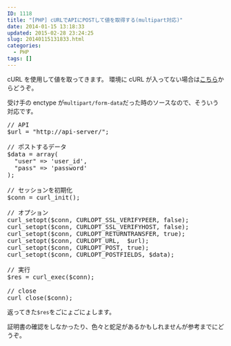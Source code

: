 ```yaml
---
ID: 1118
title: "[PHP] cURLでAPIにPOSTして値を取得する(multipart対応)"
date: 2014-01-15 13:18:33
updated: 2015-02-28 23:24:25
slug: 20140115131833.html
categories:
  - PHP
tags: []
---
```


cURL を使用して値を取ってきます。
環境に cURL が入ってない場合は<a href="http://jp2.php.net/manual/ja/curl.installation.php">こちら</a>からどうぞ。

受け手の enctype が<code>multipart/form-data</code>だった時のソースなので、そういう対応です。

<!--more-->
<pre class="prettyprint linenums lang-php">// API
$url = "http://api-server/";

// ポストするデータ
$data = array(
  "user" => 'user_id',
  "pass" => 'password'
);

// セッションを初期化
$conn = curl_init();

// オプション
curl_setopt($conn, CURLOPT_SSL_VERIFYPEER, false);
curl_setopt($conn, CURLOPT_SSL_VERIFYHOST, false);
curl_setopt($conn, CURLOPT_RETURNTRANSFER, true);
curl_setopt($conn, CURLOPT_URL,  $url);
curl_setopt($conn, CURLOPT_POST, true);
curl_setopt($conn, CURLOPT_POSTFIELDS, $data);

// 実行
$res = curl_exec($conn);

// close
curl_close($conn);</pre>

返ってきた<code>\$res</code>をごにょごにょします。

証明書の確認をしなかったり、色々と蛇足があるかもしれませんが参考までにどうぞ。
